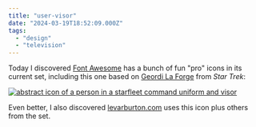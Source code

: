 ```yaml
---
title: "user-visor"
date: "2024-03-19T18:52:09.000Z"
tags: 
  - "design"
  - "television"
---
```


Today I discovered [Font Awesome](https://fontawesome.com/) has a bunch of fun "pro" icons in its current set, including this one based on [Geordi La Forge](https://en.wikipedia.org/wiki/Geordi_La_Forge) from _Star Trek_:

[![abstract icon of a person in a starfleet command uniform and visor](images/Screenshot-2024-03-19-at-2.44.45-PM-1024x586.png)](https://fontawesome.com/icons/user-visor?f=classic&s=duotone)

Even better, I also discovered [levarburton.com](https://levarburton.com/) uses this icon plus others from the set.
